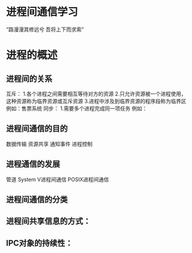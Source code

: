 # 进程间通信学习
“路漫漫其修远兮 吾将上下而求索”

# 进程的概述
## 进程间的关系
互斥：
1.各个进程之间需要相互等待对方的资源
2.只允许资源被一个进程使用，这种资源称为临界资源或互斥资源
3.进程中涉及到临界资源的程序段称为临界区
例如：售票系统
同步：
1.需要多个进程完成同一项任务
例如：
## 进程间通信的目的
数据传输
资源共享
通知事件
进程控制
## 进程通信的发展
管道
System V进程间通信
POSIX进程间通信
## 进程间通信的分类

## 进程间共享信息的方式：
## IPC对象的持续性：
